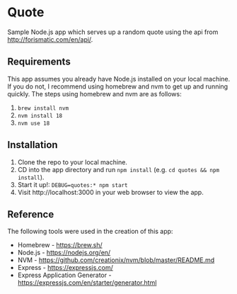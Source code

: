 # Quote
Sample Node.js app which serves up a random quote using the api from http://forismatic.com/en/api/.

## Requirements
This app assumes you already have Node.js installed on your local machine. If you do not, I recommend using homebrew and nvm to get up and running quickly. The steps using homebrew and nvm are as follows:

1. `brew install nvm`
2. `nvm install 18`
3. `nvm use 18`

## Installation
1. Clone the repo to your local machine.
2. CD into the app directory and run `npm install` (e.g. `cd quotes && npm install`).
3. Start it up!: `DEBUG=quotes:* npm start`
4. Visit http://localhost:3000 in your web browser to view the app.

## Reference
The following tools were used in the creation of this app:

* Homebrew - https://brew.sh/
* Node.js - https://nodejs.org/en/
* NVM - https://github.com/creationix/nvm/blob/master/README.md
* Express - https://expressjs.com/
* Express Application Generator - https://expressjs.com/en/starter/generator.html

